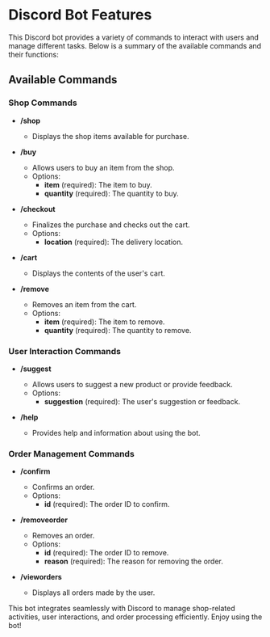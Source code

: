 # Discord Bot Features

This Discord bot provides a variety of commands to interact with users and manage different tasks. Below is a summary of the available commands and their functions:

## Available Commands

### Shop Commands
- **/shop**
  - Displays the shop items available for purchase.

- **/buy**
  - Allows users to buy an item from the shop.
  - Options:
    - **item** (required): The item to buy.
    - **quantity** (required): The quantity to buy.

- **/checkout**
  - Finalizes the purchase and checks out the cart.
  - Options:
    - **location** (required): The delivery location.

- **/cart**
  - Displays the contents of the user's cart.

- **/remove**
  - Removes an item from the cart.
  - Options:
    - **item** (required): The item to remove.
    - **quantity** (required): The quantity to remove.

### User Interaction Commands
- **/suggest**
  - Allows users to suggest a new product or provide feedback.
  - Options:
    - **suggestion** (required): The user's suggestion or feedback.

- **/help**
  - Provides help and information about using the bot.

### Order Management Commands
- **/confirm**
  - Confirms an order.
  - Options:
    - **id** (required): The order ID to confirm.

- **/removeorder**
  - Removes an order.
  - Options:
    - **id** (required): The order ID to remove.
    - **reason** (required): The reason for removing the order.

- **/vieworders**
  - Displays all orders made by the user.

This bot integrates seamlessly with Discord to manage shop-related activities, user interactions, and order processing efficiently. Enjoy using the bot!
